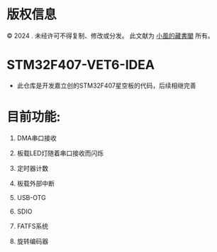 # 版权信息

© 2024 . 未经许可不得复制、修改或分发。 此文献为 [小風的藏書閣](https://t.me/xfp2333) 所有。

# STM32F407-VET6-IDEA

- 此仓库是开发嘉立创的STM32F407星空板的代码，后续相继完善

# 目前功能:

1. DMA串口接收

2. 板载LED灯随着串口接收而闪烁

3. 定时器计数

4. 板载外部中断

5. USB-OTG

6. SDIO

7. FATFS系统

8. 旋转编码器

